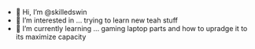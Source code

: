 - 👋 Hi, I’m @skilledswin
- 👀 I’m interested in ... trying to learn new teah stuff
- 🌱 I’m currently learning ... gaming laptop parts and how to upradge it to its maximize capacity 



<!---
skilledswin/skilledswin is a ✨ special ✨ repository because its `README.md` (this file) appears on your GitHub profile.
You can click the Preview link to take a look at your changes.
--->
